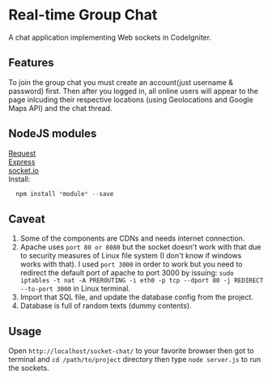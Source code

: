 # Real-time Group Chat
A chat application implementing Web sockets in CodeIgniter.

## Features
To join the group chat you must create an account(just username & password) first. Then after you logged in, all 
online users will appear to the page inlcuding their respective locations (using Geolocations and Google Maps API) and the chat thread. 

## NodeJS modules
[Request](https://www.npmjs.com/package/request)  
[Express](https://www.npmjs.com/package/express)  
[socket.io](https://www.npmjs.com/package/socket.io)  
Install:
```javascript
  npm install *module* --save
```

## Caveat
1. Some of the components are CDNs and needs internet connection.
2. Apache uses `port 80 or 8080` but the socket doesn't work with that due to security measures of Linux file system (I don't know if windows works with that). I used `port 3000` in order to work but you need to redirect the default port of apache to port 3000 by issuing: `sudo iptables -t nat -A PREROUTING -i eth0 -p tcp --dport 80 -j REDIRECT --to-port 3000` in Linux terminal.
3. Import that SQL file, and update the database config from the project.
4. Database is full of random texts (dummy contents).

## Usage
Open `http://localhost/socket-chat/` to your favorite browser then got to terminal and `cd /path/to/project` directory then type `node server.js` to run the sockets.
